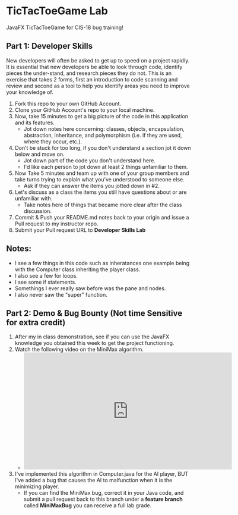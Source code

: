 # TicTacToeGame Lab
JavaFX TicTacToeGame for CIS-18 bug training!

## Part 1: Developer Skills

New developers will often be asked to get up to speed on a project rapidly. It is essential that new developers be able to look through code, identify pieces the under-stand, and research pieces they do not. This is an exercise that takes 2 forms, first an introduction to code scanning and review and second as a tool to help you identify areas you need to improve your knowledge of.

1. Fork this repo to your own GitHub Account.
1. Clone your GitHub Account's repo to your local machine.
1. Now, take 15 minutes to get a big picture of the code in this application and its features.
    * Jot down notes here concerning: classes, objects, encapsulation, abstraction, inheritance, and polymorphism (i.e. if they are used, where they occur, etc.).
1. Don’t be stuck for too long, if you don't understand a section jot it down below and move on.
    * Jot down part of the code you don't understand here.
    * I'd like each person to jot down at least 2 things unfamiliar to them.
1. Now Take 5 minutes  and team up with one of your group members and take turns trying to explain what you’ve understood to someone else.
    * Ask if they can answer the items you jotted down in #2.
1. Let's discuss as a class the items you still have questions about or are unfamiliar with.
    * Take notes here of things that became more clear after the class discussion.
1. Commit & Push your README.md notes back to your origin and issue a Pull request to my instructor repo.
1. Submit your Pull request URL to **Developer Skills Lab**

## Notes: 
* I see a few things in this code such as inheratances one example being with the Computer class inheriting the player class.
* I also see a few for loops.
* I see some if statements.
* Somethings I ever really saw before was the pane and nodes.
* I also never saw the "super" function.
## Part 2: Demo & Bug Bounty (Not time Sensitive for extra credit)

1. After my in class demonstration, see if you can use the JavaFX knowledge you obtained this week to get the project functioning.
1. Watch the following video on the MiniMax algorithm.
    * <iframe width="560" height="315" src="https://www.youtube.com/embed/l-hh51ncgDI" title="YouTube video player" frameborder="0" allow="accelerometer; autoplay; clipboard-write; encrypted-media; gyroscope; picture-in-picture; web-share" allowfullscreen></iframe>
1. I've implemented this algorithm in Computer.java for the AI player, BUT I've added a bug that causes the AI to malfunction when it is the minimizing player.
    * If you can find the MiniMax bug, correct it in your Java code, and submit a pull request back to this branch under a **feature branch** called **MiniMaxBug** you can receive a full lab grade.
